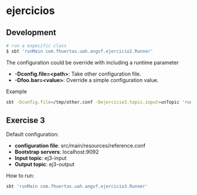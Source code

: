 # ejercicios

## Development

```bash
# run a especific class
$ sbt 'runMain com.fhuertas.uah.angvf.ejercicio2.Runner'

```

The configuration could be override with including a runtime parameter
 * **-Dconfig.file=\<path\>**: Take other configuration file. 
 * **-Dfoo.bar=\<value\>**: Override a simple configuration value. 
 
Example
```bash
sbt -Dconfig.file=/tmp/other.conf -Dejercicio3.topic.input=unTopic 'runMain com.fhuertas.uah.angvf.ejercicio3.Runner'
```

## Exercise 3

Default configuration:

* **configuration file**: src/main/resources/reference.conf
* **Bootstrap servers**: localhost:9092
* **Input topic**: ej3-input
* **Output topic**: ej3-output

How to run: 
```bash
sbt 'runMain com.fhuertas.uah.angvf.ejercicio3.Runner'
```